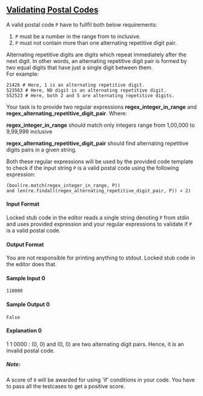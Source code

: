 ## **[Validating Postal Codes](https://www.hackerrank.com/challenges/validating-postalcode)** 
A valid postal code `P` have to fullfil both below requirements:

 1. `P` must be a number in the range from  to  inclusive.
 2. `P` must not contain more than one alternating repetitive digit pair.

Alternating repetitive digits are digits which repeat immediately after the next digit. In other words, an alternating repetitive digit pair is formed by two equal digits that have just a single digit between them.<br>For example:

```
21426 # Here, 1 is an alternating repetitive digit.
523563 # Here, NO digit is an alternating repetitive digit.
552523 # Here, both 2 and 5 are alternating repetitive digits.
```

Your task is to provide two regular expressions **regex_integer_in_range** and **regex_alternating_repetitive_digit_pair**. Where:

**regex_integer_in_range** should match only integers range from 1,00,000 to 9,99,999 inclusive

**regex_alternating_repetitive_digit_pair** should find alternating repetitive digits pairs in a given string.

Both these regular expressions will be used by the provided code template to check if the input string `P` is a valid postal code using the following expression:

```
(bool(re.match(regex_integer_in_range, P)) 
and len(re.findall(regex_alternating_repetitive_digit_pair, P)) < 2)
```

#### Input Format

Locked stub code in the editor reads a single string denoting `P` from stdin and uses provided expression and your regular expressions to validate if   `P` is a valid postal code.

#### Output Format

You are not responsible for printing anything to stdout. Locked stub code in the editor does that.

#### Sample Input 0
```
110000
```

#### Sample Output 0
```
False
```

#### Explanation 0

1 1 0000 : (0, 0) and (0, 0) are two alternating digit pairs. Hence, it is an invalid postal code.

##### Note:
A score of `0` will be awarded for using 'if' conditions in your code.
You have to pass all the testcases to get a positive score.